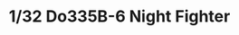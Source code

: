 ---
layout: product
title: "1/32 Do335B-6 Night Fighter"
price: "20000" 
desc: "Maketa"
img_path: "/assets/img/HKM 01E021.jpg"
brand: "N/A"
available: false
special_offer: false
new: false
soon: false
cat: "010000"
subcat: "013200"
subsubcat: "0N/A"
sifra: "HKM 01E021"
popular: false
---